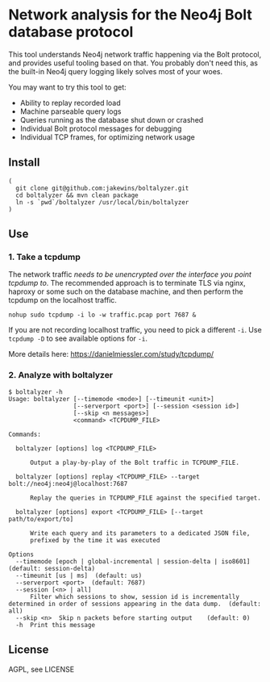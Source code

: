# Network analysis for the Neo4j Bolt database protocol

This tool understands Neo4j network traffic happening via the Bolt protocol, and provides useful tooling based on that.
You probably don't need this, as the built-in Neo4j query logging likely solves most of your woes.

You may want to try this tool to get:

- Ability to replay recorded load
- Machine parseable query logs
- Queries running as the database shut down or crashed
- Individual Bolt protocol messages for debugging
- Individual TCP frames, for optimizing network usage

## Install
    
    (
      git clone git@github.com:jakewins/boltalyzer.git
      cd boltalyzer && mvn clean package
      ln -s `pwd`/boltalyzer /usr/local/bin/boltalyzer
    )
    
## Use

### 1. Take a tcpdump

The network traffic *needs to be unencrypted over the interface you point tcpdump to*.
The recommended approach is to terminate TLS via nginx, haproxy or some such on the database machine, and then perform the tcpdump on the localhost traffic.

    nohup sudo tcpdump -i lo -w traffic.pcap port 7687 &
    
If you are not recording localhost traffic, you need to pick a different `-i`. 
Use `tcpdump -D` to see available options for `-i`.

More details here: https://danielmiessler.com/study/tcpdump/
    
### 2. Analyze with boltalyzer

    $ boltalyzer -h
    Usage: boltalyzer [--timemode <mode>] [--timeunit <unit>]
                      [--serverport <port>] [--session <session id>]
                      [--skip <n messages>]
                      <command> <TCPDUMP_FILE>
    
    Commands:
    
      boltalyzer [options] log <TCPDUMP_FILE>
    
          Output a play-by-play of the Bolt traffic in TCPDUMP_FILE.
    
      boltalyzer [options] replay <TCPDUMP_FILE> --target bolt://neo4j:neo4j@localhost:7687
    
          Replay the queries in TCPDUMP_FILE against the specified target.
    
      boltalyzer [options] export <TCPDUMP_FILE> [--target path/to/export/to]
    
          Write each query and its parameters to a dedicated JSON file,
          prefixed by the time it was executed
    
    Options
      --timemode [epoch | global-incremental | session-delta | iso8601]  (default: session-delta)
      --timeunit [us | ms]  (default: us)
      --serverport <port>  (default: 7687)
      --session [<n> | all]  
          Filter which sessions to show, session id is incrementally determined in order of sessions appearing in the data dump.  (default: all)
      --skip <n>  Skip n packets before starting output    (default: 0)
      -h  Print this message

## License

AGPL, see LICENSE 
